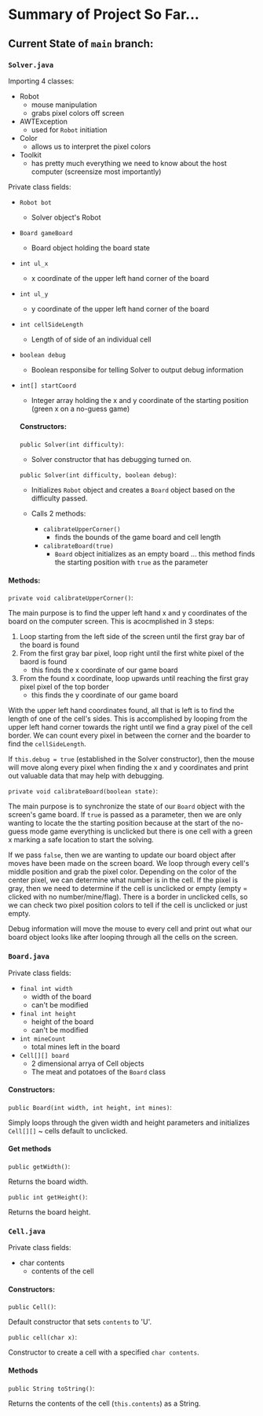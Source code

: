 # Summary of Project So Far...

## Current State of `main` branch:

### `Solver.java`

Importing 4 classes:

- Robot
  - mouse manipulation
  - grabs pixel colors off screen
- AWTException
  - used for `Robot` initiation
- Color
  - allows us to interpret the pixel colors
- Toolkit
  - has pretty much everything we need to know about the host computer (screensize most importantly)

Private class fields:

- `Robot bot`
  - Solver object's Robot
- `Board gameBoard`
  - Board object holding the board state
- `int ul_x`
  - x coordinate of the upper left hand corner of the board
- `int ul_y`
  - y coordinate of the upper left hand corner of the board
- `int cellSideLength`
  - Length of of side of an individual cell
- `boolean debug`
  - Boolean responsibe for telling Solver to output debug information
- `int[] startCoord`

  - Integer array holding the x and y coordinate of the starting position (green x on a no-guess game)

  #### Constructors:

  `public Solver(int difficulty)`:

  - Solver constructor that has debugging turned on.

  `public Solver(int difficulty, boolean debug)`:

  - Initializes `Robot` object and creates a `Board` object based on the difficulty passed.

  - Calls 2 methods:
    - `calibrateUpperCorner()`
      - finds the bounds of the game board and cell length
    - `calibrateBoard(true)`
      - `Board` object initializes as an empty board ... this method finds the starting position with `true` as the parameter

#### Methods:

`private void calibrateUpperCorner()`:

The main purpose is to find the upper left hand x and y coordinates of the board on the computer screen. This is acocmplished in 3 steps:

1. Loop starting from the left side of the screen until the first gray bar of the board is found
2. From the first gray bar pixel, loop right until the first white pixel of the baord is found
   - this finds the x coordinate of our game board
3. From the found x coordinate, loop upwards until reaching the first gray pixel pixel of the top border
   - this finds the y coordinate of our game board

With the upper left hand coordinates found, all that is left is to find the length of one of the cell's sides. This is accomplished by looping from the upper left hand corner towards the right until we find a gray pixel of the cell border. We can count every pixel in between the corner and the boarder to find the `cellSideLength`.

If `this.debug = true` (established in the Solver constructor), then the mouse will move along every pixel when finding the x and y coordinates and print out valuable data that may help with debugging.

`private void calibrateBoard(boolean state)`:

The main purpose is to synchronize the state of our `Board` object with the screen's game board. If `true` is passed as a parameter, then we are only wanting to locate the the starting position because at the start of the no-guess mode game everything is unclicked but there is one cell with a green x marking a safe location to start the solving.

If we pass `false`, then we are wanting to update our board object after moves have been made on the screen board. We loop through every cell's middle position and grab the pixel color. Depending on the color of the center pixel, we can determine what number is in the cell. If the pixel is gray, then we need to determine if the cell is unclicked or empty (empty = clicked with no number/mine/flag). There is a border in unclicked cells, so we can check two pixel position colors to tell if the cell is unclicked or just empty.

Debug information will move the mouse to every cell and print out what our board object looks like after looping through all the cells on the screen.

### `Board.java`

Private class fields:

- `final int width`
  - width of the board
  - can't be modified
- `final int height`
  - height of the board
  - can't be modified
- `int mineCount`
  - total mines left in the board
- `Cell[][] board`
  - 2 dimensional arrya of Cell objects
  - The meat and potatoes of the `Board` class

#### Constructors:

`public Board(int width, int height, int mines)`:

Simply loops through the given width and height parameters and initializes `Cell[][]` ~ cells default to unclicked.

#### Get methods

`public getWidth()`:

Returns the board width.

`public int getHeight()`:

Returns the board height.

### `Cell.java`

Private class fields:

- char contents
  - contents of the cell

#### Constructors:

`public Cell()`:

Default constructor that sets `contents` to 'U'.

`public cell(char x)`:

Constructor to create a cell with a specified `char contents`.

#### Methods

`public String toString()`:

Returns the contents of the cell (`this.contents`) as a String.
